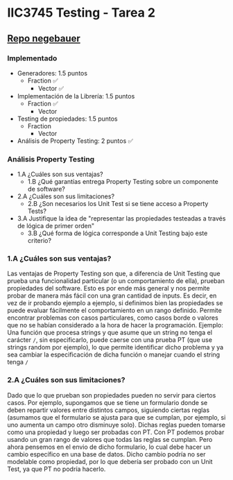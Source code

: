# IIC3745 Testing - Tarea 2

## [Repo negebauer](https://github.com/negebauer/IIC3745-Testing-T2)

### Implementado

- Generadores: 1.5 puntos
  - Fraction ✅
	- Vector ✅
- Implementación de la Librería: 1.5 puntos
  - Fraction ✅
	- Vector
- Testing de propiedades: 1.5 puntos
  - Fraction
	- Vector
- Análisis de Property Testing: 2 puntos ✅


### Análisis Property Testing

- 1.A ¿Cuáles son sus ventajas?
  - 1.B ¿Qué garantías entrega Property Testing sobre un componente de software?
- 2.A ¿Cuáles son sus limitaciones?
  - 2.B ¿Son necesarios los Unit Test si se tiene acceso a Property Tests?
- 3.A Justifique la idea de "representar las propiedades testeadas a través de lógica de primer orden"
  - 3.B ¿Qué forma de lógica corresponde a Unit Testing bajo este criterio?

### 1.A ¿Cuáles son sus ventajas?

Las ventajas de Property Testing son que, a diferencia de Unit Testing que prueba una funcionalidad particular (o un comportamiento de ella), prueban propiedades del software. Esto es por ende más general y nos permite probar de manera más fácil con una gran cantidad de inputs. Es decir, en vez de ir probando ejemplo a ejemplo, si definimos bien las propiedades se puede evaluar fácilmente el comportamiento en un rango definido. Permite encontrar problemas con casos particulares, como casos borde o valores que no se habían considerado a la hora de hacer la programación. Ejemplo: Una función que procesa strings y que asume que un string no tenga el carácter `/`, sin especificarlo, puede caerse con una prueba PT (que use strings random por ejemplo), lo que permite identificar dicho problema y ya sea cambiar la especificación de dicha función o manejar cuando el string tenga `/`

### 2.A ¿Cuáles son sus limitaciones?

Dado que lo que prueban son propiedades pueden no servir para ciertos casos. Por ejemplo, supongamos que se tiene un formulario donde se deben repartir valores entre distintos campos, siguiendo ciertas reglas (asumamos que el formulario se ajusta para que se cumplan, por ejemplo, si uno aumenta un campo otro disminuye solo). Dichas reglas pueden tomarse como una propiedad y luego ser probadas con PT. Con PT podemos probar usando un gran rango de valores que todas las reglas se cumplan. Pero ahora pensemos en el envio de dicho formulario, lo cual debe hacer un cambio específico en una base de datos. Dicho cambio podría no ser modelable como propiedad, por lo que debería ser probado con un Unit Test, ya que PT no podría hacerlo.
